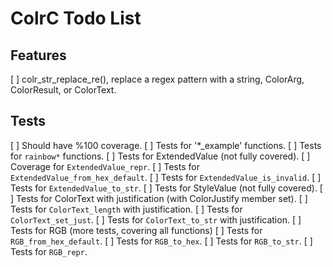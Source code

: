 # ColrC Todo List

## Features
[ ] colr_str_replace_re(), replace a regex pattern with a string, ColorArg,
    ColorResult, or ColorText.

## Tests
[ ] Should have %100 coverage.
    [ ] Tests for '*_example' functions.
    [ ] Tests for `rainbow*` functions.
    [ ] Tests for ExtendedValue (not fully covered).
        [ ] Coverage for `ExtendedValue_repr`.
        [ ] Tests for `ExtendedValue_from_hex_default`.
        [ ] Tests for `ExtendedValue_is_invalid`.
        [ ] Tests for `ExtendedValue_to_str`.
    [ ] Tests for StyleValue (not fully covered).
    [ ] Tests for ColorText with justification (with ColorJustify member set).
        [ ] Tests for `ColorText_length` with justification.
        [ ] Tests for `ColorText_set_just`.
        [ ] Tests for `ColorText_to_str` with justification.
    [ ] Tests for RGB (more tests, covering all functions)
        [ ] Tests for `RGB_from_hex_default`.
        [ ] Tests for `RGB_to_hex`.
        [ ] Tests for `RGB_to_str`.
        [ ] Tests for `RGB_repr`.
